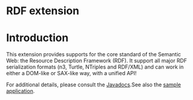 RDF extension
=============

Introduction
============

This extension provides supports for the core standard of the Semantic
Web: the Resource Description Framework (RDF). It support all major RDF
serialization formats (n3, Turtle, NTriples and RDF/XML) and can work in
either a DOM-like or SAX-like way, with a unified API!

For additional details, please consult the
[Javadocs](http://web.archive.org/web/20110309020557/http://www.restlet.org/documentation/2.0/jse/ext/org/restlet/ext/rdf/package-summary.html).See
also the [sample
application](http://web.archive.org/web/20110309020557/http://wiki.restlet.org/docs_2.1/13-restlet/28-restlet/270-restlet/245-restlet.html "Sample application").

